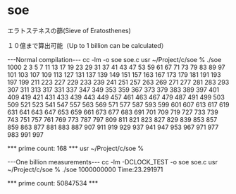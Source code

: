 # soe

エラトステネスの篩(Sieve of Eratosthenes)

１０億まで算出可能（Up to 1 billion can be calculated）

---Normal compilation---
cc -lm -o soe soe.c
usr ~/Project/c/soe % ./soe 1000
  2   3   5   7  11  13  17  19 
 23  29  31  37  41  43  47  53 
 59  61  67  71  73  79  83  89 
 97 101 103 107 109 113 127 131 
137 139 149 151 157 163 167 173 
179 181 191 193 197 199 211 223 
227 229 233 239 241 251 257 263 
269 271 277 281 283 293 307 311 
313 317 331 337 347 349 353 359 
367 373 379 383 389 397 401 409 
419 421 431 433 439 443 449 457 
461 463 467 479 487 491 499 503 
509 521 523 541 547 557 563 569 
571 577 587 593 599 601 607 613 
617 619 631 641 643 647 653 659 
661 673 677 683 691 701 709 719 
727 733 739 743 751 757 761 769 
773 787 797 809 811 821 823 827 
829 839 853 857 859 863 877 881 
883 887 907 911 919 929 937 941 
947 953 967 971 977 983 991 997 

*** prime count: 168 ***
usr ~/Project/c/soe % 

---One billion measurements---
cc -lm -DCLOCK_TEST -o soe soe.c
usr ~/Project/c/soe % ./soe 1000000000
Time:23.291971

*** prime count: 50847534 ***

